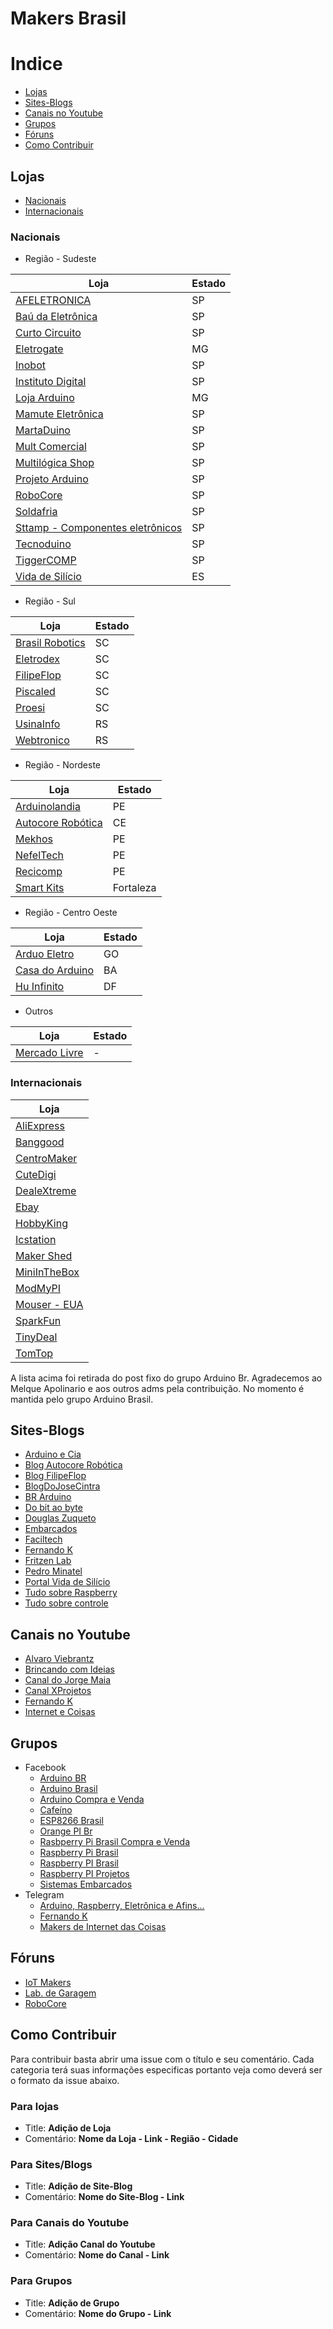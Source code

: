 # Makers Brasil

# Indice
 * [Lojas](#lojas)
 * [Sites-Blogs](#sites-blogs)
 * [Canais no Youtube](#canais-no-youtube)
 * [Grupos](#grupos)
 * [Fóruns](#fóruns)
 * [Como Contribuir](#como-contribuir)
 
## Lojas
* [Nacionais](#nacionais)
* [Internacionais](#internacionais)

### Nacionais

* Região - Sudeste

| Loja | Estado |
|---|---|
| [AFELETRONICA](https://www.afeletronica.com.br/) | SP |
| [Baú da Eletrônica](http://www.baudaeletronica.com.br/) | SP |
| [Curto Circuito](https://www.curtocircuito.com.br/) | SP |
| [Eletrogate](http://www.eletrogate.com/) | MG |
| [Inobot](http://www.inobot.com.br/) | SP |
| [Instituto Digital](http://www.institutodigital.com.br/) | SP |
| [Loja Arduino](http://www.lojaarduino.com.br/) | MG |
| [Mamute Eletrônica](http://www.mamuteeletronica.com.br/home) | SP |
| [MartaDuino](http://www.martaduino.com.br/) | SP |
| [Mult Comercial](http://loja.multcomercial.com.br/) | SP |
| [Multilógica Shop](https://multilogica-shop.com/) | SP |
| [Projeto Arduino](http://www.projetoarduino.com.br/) | SP |
| [RoboCore](https://www.robocore.net/) | SP |
| [Soldafria](https://www.soldafria.com.br/) | SP |
| [Sttamp - Componentes eletrônicos](http://www.sttamp.com/loja/) | SP |
| [Tecnoduino](http://www.tecnoduino.com/) | SP |
| [TiggerCOMP](http://tiggercomp.com.br/) | SP |
| [Vida de Silício](http://www.vidadesilicio.com.br/) | ES |

* Região - Sul

| Loja | Estado |
|---|---|
| [Brasil Robotics](https://lojabrasilrobotics.blogspot.com.br/) | SC |
| [Eletrodex](http://www.eletrodex.com.br/) | SC |
| [FilipeFlop](http://www.filipeflop.com/) | SC |
| [Piscaled](https://www.piscaled.com.br/) | SC |
| [Proesi](http://proesi.com.br/) | SC |
| [UsinaInfo](http://www.usinainfo.com.br/) | RS |
| [Webtronico](http://www.webtronico.com/) | RS |

* Região - Nordeste

| Loja | Estado |
|---|---|
| [Arduinolandia](http://www.arduinolandia.com.br/) | PE |
| [Autocore Robótica](http://www.autocorerobotica.com.br/) | CE |
| [Mekhos](http://mekhos.com.br/mekhos/checkout/loja/) | PE |
| [NefelTech](https://www.nefeltech.com/) | PE |
| [Recicomp](https://www.recicomp.com.br/) | PE |
| [Smart Kits](http://www.smartkits.com.br/) | Fortaleza |

* Região - Centro Oeste

| Loja | Estado |
|---|---|
| [Arduo Eletro](https://www.arduoeletro.com/) | GO |
| [Casa do Arduino](http://www.casadoarduino.com/) | BA |
| [Hu Infinito](http://www.huinfinito.com.br/) | DF |


* Outros

| Loja | Estado |
|---|---|
| [Mercado Livre](http://www.mercadolivre.com.br/) | - |


### Internacionais

| Loja |
|---|
| [AliExpress](https://pt.aliexpress.com/br_home.htm) |
| [Banggood](http://www.banggood.com/) |
| [CentroMaker](http://centromaker.com/) |
| [CuteDigi](http://store.cutedigi.com/) |
| [DealeXtreme](http://www.dx.com) |
| [Ebay](http://www.ebay.com/) |
| [HobbyKing](https://hobbyking.com/en_us) |
| [Icstation](http://www.icstation.com/) |
| [Maker Shed](http://www.makershed.com/) |
| [MiniInTheBox](http://www.miniinthebox.com/pt/) |
| [ModMyPI](https://modmypi.com/) |
| [Mouser - EUA](https://br.mouser.com/) |
| [SparkFun](https://www.sparkfun.com/) |
| [TinyDeal](http://www.tinydeal.com/) |
| [TomTop](http://www.tomtop.com/) |

A lista acima foi retirada do post fixo do grupo Arduino Br. Agradecemos ao Melque Apolinario e aos outros adms pela contribuição. No momento é mantida pelo grupo Arduino Brasil.

## Sites-Blogs

* [Arduino e Cia](http://www.arduinoecia.com.br/)
* [Blog Autocore Robótica](http://autocorerobotica.blog.br/)
* [Blog FilipeFlop](http://blog.filipeflop.com/)
* [BlogDoJoseCintra](http://josecintra.com/blog/)
* [BR Arduino](http://br-arduino.org/)
* [Do bit ao byte](http://dobitaobyte.com.br/)
* [Douglas Zuqueto](https://douglaszuqueto.com)
* [Embarcados](https://www.embarcados.com.br/)
* [Faciltech](http://www.faciltech.info)
* [Fernando K](https://www.fernandok.com/)
* [Fritzen Lab](http://fritzenlab.com.br/)
* [Pedro Minatel](http://pedrominatel.com.br/pt/)
* [Portal Vida de Silício](https://portal.vidadesilicio.com.br/)
* [Tudo sobre Raspberry](http://tudosobreraspberry.info/)
* [Tudo sobre controle](https://tudosobcontrole.net/)

## Canais no Youtube

* [Alvaro Viebrantz](https://www.youtube.com/user/alvarofellipe/)
* [Brincando com Ideias](https://www.youtube.com/channel/UCcGk83PAQ5aGR7IVlD_cBaw)
* [Canal do Jorge Maia](https://www.youtube.com/user/jorgeSMaia)
* [Canal XProjetos](https://www.youtube.com/user/xprojetos)
* [Fernando K](https://www.youtube.com/channel/UCIRfWLRDsdVOjJfpy6Ne04Q)
* [Internet e Coisas](https://www.youtube.com/channel/UCV7W0JDXFLeaVU9ER-S4w6g)


## Grupos

* Facebook
  * [Arduino BR](https://www.facebook.com/groups/microcontroladorarduinobr)
  * [Arduino Brasil](https://www.facebook.com/groups/arduino.br/)
  * [Arduino Compra e Venda](https://www.facebook.com/groups/arduinovendas/)
  * [Cafeíno](https://www.facebook.com/groups/438462179629690/)
  * [ESP8266 Brasil](https://www.facebook.com/groups/559527864188940)
  * [Orange PI Br](https://www.facebook.com/groups/454053471471708)
  * [Rasbperry Pi Brasil Compra e Venda](https://www.facebook.com/groups/766241926830726/)
  * [Raspberry Pi Brasil](https://www.facebook.com/groups/231121887079558/)
  * [Raspberry PI Brasil](https://www.facebook.com/groups/raspberrypibra/)
  * [Raspberry PI Projetos](https://www.facebook.com/groups/raspberrypiprojetos/)
  * [Sistemas Embarcados](https://www.facebook.com/groups/sistemasembarcados)
* Telegram
  * [Arduino, Raspberry, Eletrônica e Afins...](https://telegram.me/arduinobr)
  * [Fernando K](https://t.me/fernandok_oficial)
  * [Makers de Internet das Coisas](https://telegram.me/joinchat/A2gMUQLKZ1MnyZOhpX2-yA)
  
## Fóruns

* [IoT Makers](http://forum.iotmakers.com.br/)
* [Lab. de Garagem](http://labdegaragem.com/forum)
* [RoboCore](https://www.robocore.net/modules.php?name=Forums)

## Como Contribuir

Para contribuir basta abrir uma issue com o título e seu comentário. Cada categoria terá suas informações especificas portanto veja como deverá ser o formato da issue abaixo.

### Para lojas
* Title: **Adição de Loja**
* Comentário: **Nome da Loja - Link - Região - Cidade**

### Para Sites/Blogs
* Title: **Adição de Site-Blog**
* Comentário: **Nome do Site-Blog - Link**

### Para Canais do Youtube
* Title: **Adição Canal do Youtube**
* Comentário: **Nome do Canal - Link**

### Para Grupos
* Title: **Adição de Grupo**
* Comentário: **Nome do Grupo - Link**
